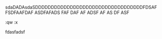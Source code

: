 sdaDADAsdaSDDDDDDDDDDDDDDDDDDDDDDDDDDDDDDDDDDFDSAF
FSDFAAFDAF
ASDFAFADS
FAF
DAF
AF
ADSF
AF
AS
DF
ASF

:qw
:x




























fdasfadsf
